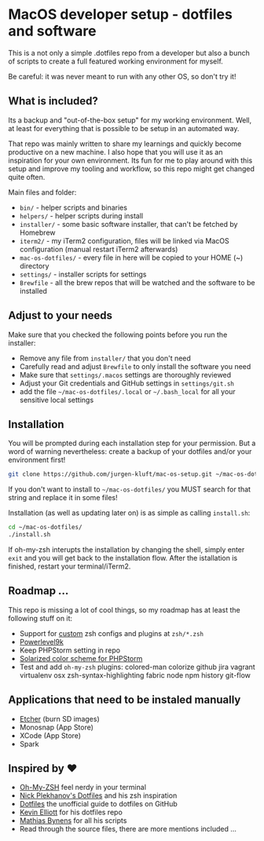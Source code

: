 # MacOS developer setup - dotfiles and software

This is a not only a simple .dotfiles repo from a developer but also a bunch of scripts to create a full featured working environment for myself. 

Be careful: it was never meant to run with any other OS, so don't try it!

## What is included?

Its a backup and "out-of-the-box setup" for my working environment. Well, at least for everything that is possible to be setup in an automated way.

That repo was mainly written to share my learnings and quickly become productive on a new machine. I also hope that you will use it as an inspiration for your own environment. 
Its fun for me to play around with this setup and improve my tooling and workflow, so this repo might get changed quite often. 

Main files and folder:

- `bin/` - helper scripts and binaries  
- `helpers/` - helper scripts during install
- `installer/` - some basic software installer, that can't be fetched by Homebrew
- `iterm2/` - my iTerm2 configuration, files will be linked via MacOS configuration (manual restart iTerm2 afterwards) 
- `mac-os-dotfiles/` - every file in here will be copied to your HOME (~) directory  
- `settings/` - installer scripts for settings
- `Brewfile` - all the brew repos that will be watched and the software to be installed  

## Adjust to your needs

Make sure that you checked the following points before you run the installer:

- Remove any file from `installer/` that you don't need
- Carefully read and adjust `Brewfile` to only install the software you need   
- Make sure that `settings/.macos` settings are thoroughly reviewed    
- Adjust your Git credentials and GitHub settings in `settings/git.sh` 
- add the file `~/mac-os-dotfiles/.local` or `~/.bash_local` for all your sensitive local settings 

## Installation

You will be prompted during each installation step for your permission.
But a word of warning nevertheless: create a backup of your dotfiles and/or your environment first!

```bash
git clone https://github.com/jurgen-kluft/mac-os-setup.git ~/mac-os-dotfiles
```

If you don't want to install to `~/mac-os-dotfiles/` you MUST search for that string and replace it in some files!


Installation (as well as updating later on) is as simple as calling `install.sh`:

```bash
cd ~/mac-os-dotfiles/
./install.sh
```

If oh-my-zsh interupts the installation by changing the shell, simply enter `exit` and you will get back 
to the installation flow. After the istallation is finished, restart your terminal/iTerm2.

## Roadmap ...

This repo is missing a lot of cool things, so my roadmap has at least the following stuff on it:

- Support for [custom](https://github.com/robbyrussell/oh-my-zsh/wiki/Customization) zsh configs and plugins at `zsh/*.zsh`
- [Powerlevel9k](https://gist.github.com/kevin-smets/8568070)
- Keep PHPStorm setting in repo 
- [Solarized color scheme for PHPStorm](https://github.com/altercation/solarized/tree/master/intellij-colors-solarized)
- Test and add `oh-my-zsh` plugins: colored-man colorize github jira vagrant virtualenv osx zsh-syntax-highlighting fabric node npm history git-flow

## Applications that need to be instaled manually

- [Etcher](https://etcher.io/) (burn SD images)
- Monosnap (App Store)
- XCode (App Store)
- Spark

## Inspired by ❤

* [Oh-My-ZSH](https://github.com/robbyrussell/oh-my-zsh) feel nerdy in your terminal 
* [Nick Plekhanov's Dotfiles](https://github.com/nicksp/dotfiles) and his zsh inspiration
* [Dotfiles](http://dotfiles.github.io/) the unofficial guide to dotfiles on GitHub
* [Kevin Elliott](https://github.com/kevinelliott/.dotfiles) for his dotfiles repo
* [Mathias Bynens](https://github.com/mathiasbynens/dotfiles) for all his scripts
* Read through the source files, there are more mentions included ...
